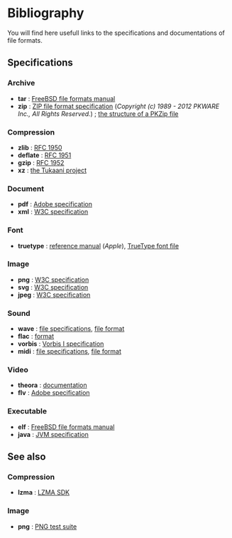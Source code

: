# Bibliography

You will find here usefull links to the specifications and documentations of file formats.

## Specifications

### Archive

* __tar__ : [FreeBSD file formats manual](http://www.freebsd.org/cgi/man.cgi?query=tar&sektion=5&manpath=FreeBSD+8-current)
* __zip__ : [ZIP file format specification](http://www.pkware.com/documents/casestudies/APPNOTE.TXT) (*Copyright (c) 1989 - 2012 PKWARE Inc., All Rights Reserved.*) ; [the structure of a PKZip file](https://users.cs.jmu.edu/buchhofp/forensics/formats/pkzip.html)

### Compression

* __zlib__ : [RFC 1950](http://tools.ietf.org/html/rfc1950)
* __deflate__ : [RFC 1951](http://tools.ietf.org/html/rfc1951)
* __gzip__ : [RFC 1952](http://tools.ietf.org/html/rfc1952)
* __xz__ : [the Tukaani project](http://tukaani.org/xz/xz-file-format.txt)

### Document

* __pdf__ : [Adobe specification](http://wwwimages.adobe.com/www.adobe.com/content/dam/Adobe/en/devnet/pdf/pdfs/PDF32000_2008.pdf)
* __xml__ : [W3C specification](http://www.w3.org/TR/xml/)

### Font

* __truetype__ : [reference manual](https://developer.apple.com/fonts/TrueType-Reference-Manual/index.html) (*Apple*), [TrueType font file](https://developer.apple.com/fonts/TrueType-Reference-Manual/RM06/Chap6.html)

### Image

* __png__ : [W3C specification](http://www.w3.org/TR/PNG/)
* __svg__ : [W3C specification](http://www.w3.org/TR/SVG/)
* __jpeg__ : [W3C specification](http://www.w3.org/Graphics/JPEG/)

### Sound

* __wave__ : [file specifications](http://www-mmsp.ece.mcgill.ca/Documents/AudioFormats/WAVE/WAVE.html), [file format](http://www.sonicspot.com/guide/wavefiles.html)
* __flac__ : [format](http://xiph.org/flac/format.html)
* __vorbis__ : [Vorbis I specification](http://xiph.org/vorbis/doc/Vorbis_I_spec.html)
* __midi__ : [file specifications](http://www.music.mcgill.ca/~ich/classes/mumt306/midiformat.pdf), [file format](http://www.sonicspot.com/guide/midifiles.html)

### Video

* __theora__ : [documentation](http://www.theora.org/doc/)
* __flv__ : [Adobe specification](http://wwwimages.adobe.com/www.adobe.com/content/dam/Adobe/en/devnet/flv/pdfs/video_file_format_spec_v10.pdf)

### Executable

* __elf__ : [FreeBSD file formats manual](http://www.freebsd.org/cgi/man.cgi?query=elf&sektion=5)
* __java__ : [JVM specification](http://docs.oracle.com/javase/specs/jvms/se8/html/index.html)


## See also

### Compression

* __lzma__ : [LZMA SDK](http://www.7-zip.org/sdk.html)

### Image

* __png__ : [PNG test suite](http://www.schaik.com/pngsuite/)

